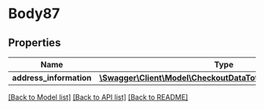 # Body87

## Properties
Name | Type | Description | Notes
------------ | ------------- | ------------- | -------------
**address_information** | [**\Swagger\Client\Model\CheckoutDataTotalsInformationInterface**](CheckoutDataTotalsInformationInterface.md) |  | 

[[Back to Model list]](../README.md#documentation-for-models) [[Back to API list]](../README.md#documentation-for-api-endpoints) [[Back to README]](../README.md)


